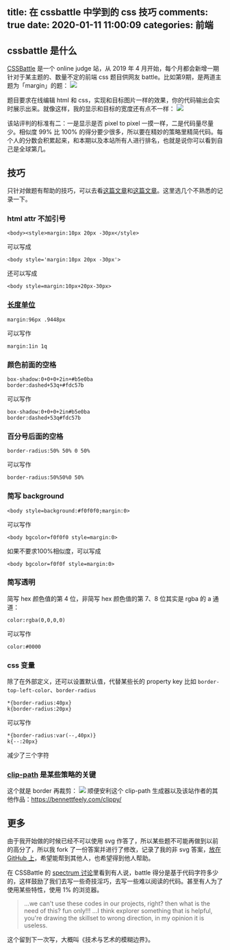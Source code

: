 title: 在 cssbattle 中学到的 css 技巧
comments: true
date: 2020-01-11 11:00:09
categories: 前端
---
## cssbattle 是什么
[CSSBattle](https://cssbattle.dev/) 是一个 online judge 站，从 2019 年 4 月开始，每个月都会新增一期针对于某主题的、数量不定的前端 css 题目供网友 battle。比如第9期，是两道主题为「margin」的题：
![](/1.jpg)

题目要求在线编辑 html 和 css，实现和目标图片一样的效果，你的代码输出会实时展示出来。就像这样，我的显示和目标的宽度还有点不一样：
![](/2.gif)

该站评判的标准有二：一是显示是否 pixel to pixel 一摸一样，二是代码量尽量少。相似度 99% 比 100% 的得分要少很多，所以要在精妙的策略里精简代码。每个人的分数会积累起来，和本期以及本站所有人进行排名，也就是说你可以看到自己是全球第几。

## 技巧
只针对做题有帮助的技巧，可以去看[这篇文章](https://www.sitepoint.com/code-challenge-2-4-tips-for-higher-scores-in-cssbattle-dev/)和[这篇文章](https://www.sarthakbatra.com/blog/getting-started-with-css-battle/)。这里选几个不熟悉的记录一下。
### html attr 不加引号
```
<body><style>margin:10px 20px -30px</style>
```
可以写成
```
<body style='margin:10px 20px -30px'>
```
还可以写成
```
<body style=margin:10px+20px-30px>
```
### [长度单位](https://developer.mozilla.org/en-US/docs/Web/CSS/length)
```
margin:96px .9448px
```
可以写作
```
margin:1in 1q
```
### 颜色前面的空格
```
box-shadow:0+0+0+2in+#b5e0ba
border:dashed+53q+#fdc57b
```
可以写作
```
box-shadow:0+0+0+2in#b5e0ba
border:dashed+53q#fdc57b
```
### 百分号后面的空格
```
border-radius:50% 50% 0 50%
```
可以写作
```
border-radius:50%50%0 50%
```
### 简写 background
```
<body style=background:#f0f0f0;margin:0>
```
可以写作
```
<body bgcolor=f0f0f0 style=margin:0>
```
如果不要求100%相似度，可以写成
```
<body bgcolor=f0f0f style=margin:0>
```
### 简写透明
简写 hex 颜色值的第 4 位，非简写 hex 颜色值的第 7、8 位其实是 rgba 的 a 通道：
```
color:rgba(0,0,0,0)
```
可以写作
```
color:#0000
```
### css 变量
除了在外部定义，还可以设置默认值，代替某些长的 property key 比如 `border-top-left-color`、`border-radius`
```
*{border-radius:40px}
k{border-radius:20px}
```
可以写作
```
*{border-radius:var(--,40px)}
k{--:20px}
```
减少了三个字符
### [clip-path](https://developer.mozilla.org/en-US/docs/Web/CSS/clip-path) 是某些策略的关键
这个就是 border 再裁剪：
![](/3.jpg)
顺便安利这个 clip-path 生成器以及该站作者的其他作品：https://bennettfeely.com/clippy/


## 更多
由于我开始做的时候已经不可以使用 svg 作答了，所以某些题不可能再做到以前的高分了，所以我 fork 了一份答案并进行了修改，记录了我的非 svg 答案，[放在 GitHub 上](https://github.com/gaoryrt/cssbattle-solutions)，希望能帮到其他人，也希望得到他人帮助。

在 CSSBattle 的 [spectrum 讨论](https://spectrum.chat/css-battle/)里看到有人说，battle 得分是基于代码字符多少的，这样鼓励了我们去写一些奇技淫巧，去写一些难以阅读的代码。甚至有人为了使用某些特性，使用 1% 的浏览器。
> ...we can't use these codes in our projects, right? then what is the need of this? fun only!!! ...I think explorer something that is helpful, you're drawing the skillset to wrong direction, in my opinion it is useless.

这个留到下一次写，大概叫《技术与艺术的模糊边界》。


